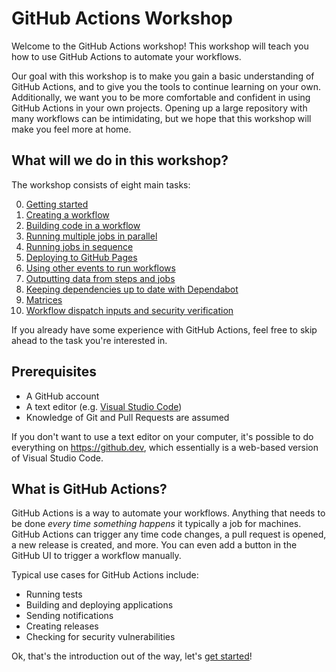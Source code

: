# GitHub Actions Workshop

Welcome to the GitHub Actions workshop!
This workshop will teach you how to use GitHub Actions to automate your workflows.

Our goal with this workshop is to make you gain a basic understanding of GitHub Actions, and to give you the tools to continue learning on your own.
Additionally, we want you to be more comfortable and confident in using GitHub Actions in your own projects.
Opening up a large repository with many workflows can be intimidating, but we hope that this workshop will make you feel more at home.

## What will we do in this workshop?

The workshop consists of eight main tasks:

0. [Getting started](./tasks/000/README.md)
1. [Creating a workflow](./tasks/001/README.md)
1. [Building code in a workflow](./tasks/002/README.md)
1. [Running multiple jobs in parallel](./tasks/003/README.md)
1. [Running jobs in sequence](./tasks/004/README.md)
1. [Deploying to GitHub Pages](./tasks/005/README.md)
1. [Using other events to run workflows](./tasks/006/README.md)
1. [Outputting data from steps and jobs](./tasks/007/README.md)
1. [Keeping dependencies up to date with Dependabot](./tasks/008/README.md)
1. [Matrices](./tasks/009/README.md)
1. [Workflow dispatch inputs and security verification](./tasks/010/README.md)

If you already have some experience with GitHub Actions, feel free to skip ahead to the task you're interested in.

## Prerequisites

- A GitHub account
- A text editor (e.g. [Visual Studio Code](https://code.visualstudio.com/))
- Knowledge of Git and Pull Requests are assumed

If you don't want to use a text editor on your computer, it's possible to do everything on <https://github.dev>, which essentially is a web-based version of Visual Studio Code.

## What is GitHub Actions?

GitHub Actions is a way to automate your workflows.
Anything that needs to be done _every time something happens_ it typically a job for machines.
GitHub Actions can trigger any time code changes, a pull request is opened, a new release is created, and more.
You can even add a button in the GitHub UI to trigger a workflow manually.

Typical use cases for GitHub Actions include:

- Running tests
- Building and deploying applications
- Sending notifications
- Creating releases
- Checking for security vulnerabilities

Ok, that's the introduction out of the way, let's [get started](./tasks/000/README.md)!
